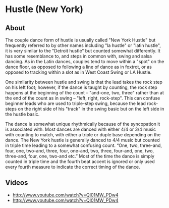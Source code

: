 # Hustle (New York)

## About
The couple dance form of hustle is usually called "New York Hustle" but frequently referred to by other names including "la hustle" or "latin hustle", it is very similar to the "Detroit hustle" but counted somewhat differently. It has some resemblance to, and steps in common with, swing and salsa dancing. As in the Latin dances, couples tend to move within a "spot" on the dance floor, as opposed to following a line of dance as in foxtrot, or as opposed to tracking within a slot as in West Coast Swing or LA Hustle.

One similarity between hustle and swing is that the lead takes the rock step on his left foot; however, if the dance is taught by counting, the rock step happens at the beginning of the count – "and-one, two, three" rather than at the end of the count as in swing – "left, right, rock-step". This can confuse beginner leads who are used to triple-step swing, because the lead rock-steps on the right side of his "track" in the swing basic but on the left side in the hustle basic.

The dance is somewhat unique rhythmically because of the syncopation it is associated with. Most dances are danced with either 4/4 or 3/4 music with counting to match, with either a triple or duple base depending on the dance. The New York hustle is generally danced to 4/4 music but counted in triple time leading to a somewhat confusing count. “One, two, three-and, four, one, two-and, three, four, one-and, two, three, four-and, one, two, three-and, four, one, two-and etc.” Most of the time the dance is simply counted in triple time and the fourth beat accent is ignored or only used every fourth measure to indicate the correct timing of the dance.

## Videos
* http://www.youtube.com/watch?v=QI01MW_PDw4
* http://www.youtube.com/watch?v=QI01MW_PDw4

